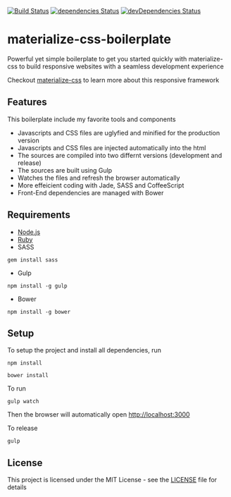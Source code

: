 [![Build Status](https://travis-ci.org/faalsh/materialize-css-boilerplate.svg?branch=master)](https://travis-ci.org/faalsh/materialize-css-boilerplate) [![dependencies Status](https://david-dm.org/faalsh/materialize-css-boilerplate/status.svg)](https://david-dm.org/faalsh/materialize-css-boilerplate) [![devDependencies Status](https://david-dm.org/faalsh/materialize-css-boilerplate/dev-status.svg)](https://david-dm.org/faalsh/materialize-css-boilerplate?type=dev)

# materialize-css-boilerplate
Powerful yet simple boilerplate to get you started quickly with materialize-css to build responsive websites with a seamless development experience

Checkout [materialize-css](http://http://materializecss.com) to learn more about this responsive framework

## Features

This boilerplate include my favorite tools and components

* Javascripts and CSS files are uglyfied and minified for the production version
* Javascripts and CSS files are injected automatically into the html
* The sources are compiled into two differnt versions (development and release)
* The sources are built using Gulp
* Watches the files and refresh the browser automatically
* More effeicient coding with Jade, SASS and CoffeeScript
* Front-End dependencies are managed with Bower


## Requirements

* [Node.js](https://nodejs.org/)
* [Ruby](https://www.ruby-lang.org/en/documentation/installation/)
* SASS
```
gem install sass
```

* Gulp
```
npm install -g gulp
```

* Bower
```
npm install -g bower
```

## Setup

To setup the project and install all dependencies, run 

```
npm install 
```

```
bower install 
```

To run 

```
gulp watch
```

Then the browser will automatically open [http://localhost:3000](http://localhost:3000)

To release 

```
gulp
```

## License

This project is licensed under the MIT License - see the [LICENSE](LICENSE) file for details
